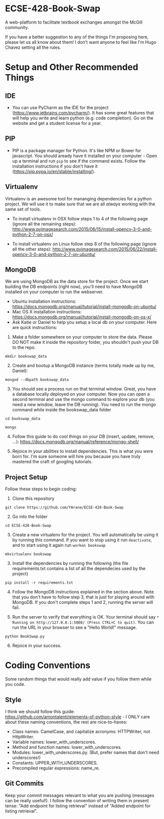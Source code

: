 # ECSE-428-Book-Swap

A web-platform to facilitate textbook exchanges amongst the McGill community. 

If you have a better suggestion to any of the things I'm proposing here, please let us all know about them! I don't want anyone to feel like I'm Hugo Chavez setting all the rules.

# Setup and Other Recommended Things

## IDE ##

- You can use PyCharm as the IDE for the project (https://www.jetbrains.com/pycharm/). It has some great features that will help you write and learn python (e.g. code completion). Go on the website and get a student license for a year.

## PIP ##

- PIP is a package manager for Python. It's like NPM or Bower for javascript. You should aready have it installed on your computer - Open up a terminal and run `pip` to see if the command exists. Follow the installation instructions if you don't have it (https://pip.pypa.io/en/stable/installing/).

## Virtualenv ##

Virtualenv is an awesome tool for mananging dependencies for a python project. We will use it to make sure that we are all *always* working with the same set of tools. 

- To install virtualenv in OSX follow steps 1 to 4 of the following page (ignore all the remaining steps): http://www.pyimagesearch.com/2015/06/15/install-opencv-3-0-and-python-2-7-on-osx/

- To install virtualenv on Linux follow step 8 of the following page (ignore all the other steps): http://www.pyimagesearch.com/2015/06/22/install-opencv-3-0-and-python-2-7-on-ubuntu/

## MongoDB ##

We are using MongoDB as the data store for the project. Once we start building the DB endpoints (right now), you'll need to have MongoDB installed on your computer to run the webserver. 

- Ubuntu installation instructions: https://docs.mongodb.org/manual/tutorial/install-mongodb-on-ubuntu/
- Mac OS X installation instructions: https://docs.mongodb.org/manual/tutorial/install-mongodb-on-os-x/
- Ask Katie or Daniel to help you setup a local db on your computer. Here are quick instructions:

1. Make a folder somewhere on your computer to store the data. Please DO NOT make it inside the repository folder, you shouldn't push your DB to the repo.

  `mkdir bookswap_data`
  
2. Create and bootup a MongoDB instance (terms totally made up by me, Daniel):

  `mongod --dbpath bookswap_data`
  
3. You should see a process run on that terminal window. Great, you have a database locally deployed on your computer. Now you can open a second terminal and use the mongo command to explore your db (you need a new window, leave the DB running). You need to run the mongo command while inside the bookswap_data folder
  
  `cd bookswap_data`

  `mongo`
  
4. Follow this guide to do cool things on your DB (insert, update, remove, ...): https://docs.mongodb.org/manual/reference/mongo-shell/

5. Rejoice in your abilities to install dependencies. This is what you were born for. I'm sure someone will hire you because you have truly mastered the craft of googling tutorials.

## Project Setup ##

Follow these steps to begin coding:

1. Clone this repository 

  `git clone https://github.com/YArane/ECSE-428-Book-Swap`

2. Go into the folder

  `cd ECSE-428-Book-Swap`

3. Create a new virtualenv for the project. You will automatically be using it by running this command. If you want to stop using it run `deactivate`, and to start using it again run `workon bookswap`

  `mkvirtualenv bookswap`

3. Install the dependencies by running the following (the file requirements.txt contains a list of all the dependecies used by the project)
  
  `pip install -r requirements.txt`

4. Follow the MongoDB instructions explained in the section above. Note that you don't have to follow step 3, that is just for playing around with MongoDB. If you don't complete steps 1 and 2, running the server will fail.

5. Run the server to verify that everything is OK. Your terminal should say `* Running on http://127.0.0.1:5000/ (Press CTRL+C to quit)`. You can run the URL in your browser to see a "Hello World!" message.

  `python BookSwap.py`
  
6. Rejoice in your success.

# Coding Conventions #

Some random things that would really add value if you follow them while you code.

## Style ##

I think we should follow this guide: https://github.com/amontalenti/elements-of-python-style - I ONLY care about these naming conventions, the rest are nice-to-haves:

- Class names: CamelCase, and capitalize acronyms: HTTPWriter, not HttpWriter.
- Variable names: lower_with_underscores.
- Method and function names: lower_with_underscores.
- Modules: lower_with_underscores.py. (But, prefer names that don't need underscores!)
- Constants: UPPER_WITH_UNDERSCORES.
- Precompiled regular expressions: name_re.

## Git Commits ##

Keep your commit messages relevant to what you are pushing (messages can be really useful!). I follow the convention of writing them in present tense: "Add endpoint for listing retrieval" instead of "Added endpoint for listing retrieval".
